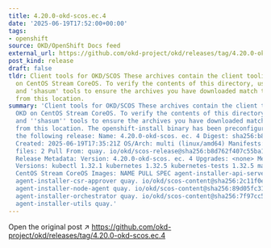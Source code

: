 ```yaml
---
title: 4.20.0-okd-scos.ec.4
date: '2025-06-19T17:52:00+00:00'
tags:
- openshift
source: OKD/OpenShift Docs feed
external_url: https://github.com/okd-project/okd/releases/tag/4.20.0-okd-scos.ec.4
post_kind: release
draft: false
tldr: Client tools for OKD/SCOS These archives contain the client tooling for OKD
  on CentOS Stream CoreOS. To verify the contents of this directory, use the 'gpg'
  and 'shasum' tools to ensure the archives you have downloaded match those published
  from this location.
summary: 'Client tools for OKD/SCOS These archives contain the client tooling for
  OKD on CentOS Stream CoreOS. To verify the contents of this directory, use the ''gpg''
  and ''shasum'' tools to ensure the archives you have downloaded match those published
  from this location. The openshift-install binary has been preconfigured to install
  the following release: Name: 4.20.0-okd-scos. ec. 4 Digest: sha256:b8d762f407c55ba15f21e65a73edd7f818c2b3cd10f39144a87263cfe676c83d
  Created: 2025-06-19T17:35:21Z OS/Arch: multi (linux/amd64) Manifests: 777 Metadata
  files: 2 Pull From: quay. io/okd/scos-release@sha256:b8d762f407c55ba15f21e65a73edd7f818c2b3cd10f39144a87263cfe676c83d
  Release Metadata: Version: 4.20.0-okd-scos. ec. 4 Upgrades: <none> Metadata: Component
  Versions: kubectl 1.32.1 kubernetes 1.32.5 kubernetes-tests 1.32.5 machine-os 9.0.20250611-0
  CentOS Stream CoreOS Images: NAME PULL SPEC agent-installer-api-server quay. io/okd/scos-content@sha256:8cdbd70b4426c56ff11ab3312b83f66d62ad25bbbe55e123a132498a0f411202
  agent-installer-csr-approver quay. io/okd/scos-content@sha256:2c11f0eb1df41ad5ed5050dd33a76b7e2413d74dbe7b2e86ee3c2b8eab0e0da4
  agent-installer-node-agent quay. io/okd/scos-content@sha256:89d05fc313a83d3e72a7419c97f571f5bcd9240e3cf52c39c13b522734a7ebf3
  agent-installer-orchestrator quay. io/okd/scos-content@sha256:7f97cc5bf74c51ef341d0c08af2aa31c3ee8fc3424d288f86a65ff53a2b45d2c
  agent-installer-utils quay.'
---
```

Open the original post ↗ https://github.com/okd-project/okd/releases/tag/4.20.0-okd-scos.ec.4
